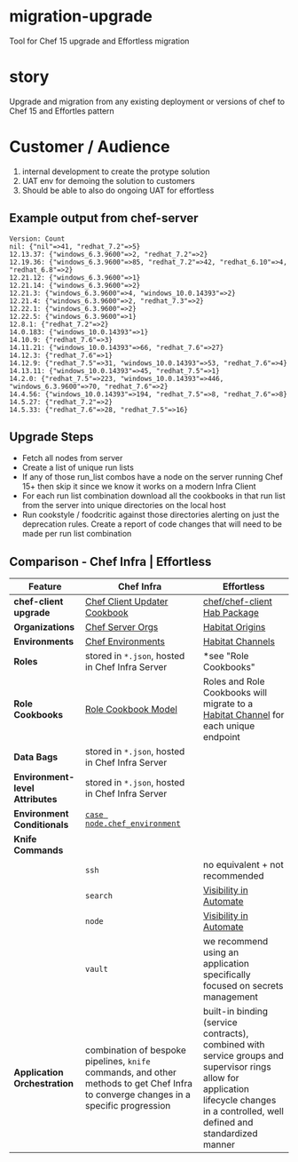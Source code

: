 # migration-upgrade

Tool for Chef 15 upgrade and Effortless migration

# story

Upgrade and migration from any existing deployment or versions of chef to Chef 15 and Effortles pattern

# Customer / Audience
1. internal development to create the protype solution
2. UAT env for demoing the solution to customers
3. Should be able to also do ongoing UAT for effortless

## Example output from chef-server

```
Version: Count
nil: {"nil"=>41, "redhat_7.2"=>5}
12.13.37: {"windows_6.3.9600"=>2, "redhat_7.2"=>2}
12.19.36: {"windows_6.3.9600"=>85, "redhat_7.2"=>42, "redhat_6.10"=>4, "redhat_6.8"=>2}
12.21.12: {"windows_6.3.9600"=>1}
12.21.14: {"windows_6.3.9600"=>2}
12.21.3: {"windows_6.3.9600"=>4, "windows_10.0.14393"=>2}
12.21.4: {"windows_6.3.9600"=>2, "redhat_7.3"=>2}
12.22.1: {"windows_6.3.9600"=>2}
12.22.5: {"windows_6.3.9600"=>1}
12.8.1: {"redhat_7.2"=>2}
14.0.183: {"windows_10.0.14393"=>1}
14.10.9: {"redhat_7.6"=>3}
14.11.21: {"windows_10.0.14393"=>66, "redhat_7.6"=>27}
14.12.3: {"redhat_7.6"=>1}
14.12.9: {"redhat_7.5"=>31, "windows_10.0.14393"=>53, "redhat_7.6"=>4}
14.13.11: {"windows_10.0.14393"=>45, "redhat_7.5"=>1}
14.2.0: {"redhat_7.5"=>223, "windows_10.0.14393"=>446, "windows_6.3.9600"=>70, "redhat_7.6"=>2}
14.4.56: {"windows_10.0.14393"=>194, "redhat_7.5"=>8, "redhat_7.6"=>8}
14.5.27: {"redhat_7.2"=>2}
14.5.33: {"redhat_7.6"=>28, "redhat_7.5"=>16}
```

## Upgrade Steps
- Fetch all nodes from server
- Create a list of unique run lists
- If any of those run_list combos have a node on the server running Chef 15+ then skip it since we know it works on a modern Infra Client
- For each run list combination download all the cookbooks in that run list from the server into unique directories on the local host
- Run cookstyle / foodcritic against those directories alerting on just the deprecation rules. Create a report of code changes that will need to be made per run list combination


## Comparison - Chef Infra | Effortless

|Feature|Chef Infra|Effortless|
|-------|----------|----------|
|**chef-client upgrade**|[Chef Client Updater Cookbook](https://github.com/chef-cookbooks/chef_client_updater)|[chef/chef-client Hab Package](https://bldr.habitat.sh/#/pkgs/chef/chef-client/latest)|
|**Organizations**|[Chef Server Orgs](https://docs.chef.io/server_orgs.html)|[Habitat Origins](https://www.habitat.sh/docs/using-builder/#builder-origin)|
|**Environments**|[Chef Environments](https://docs.chef.io/environments.html)|[Habitat Channels](https://www.habitat.sh/docs/using-habitat/#continuous-deployment-using-channels)|
|**Roles**|stored in `*.json`, hosted in Chef Infra Server|*see "Role Cookbooks"|
|**Role Cookbooks**|[Role Cookbook Model](https://github.com/chef-cft/chef-examples/blob/master/examples/RoleCookbookModel.md)|Roles and Role Cookbooks will migrate to a [Habitat Channel](https://www.habitat.sh/docs/using-habitat/#continuous-deployment-using-channels) for each unique endpoint|
|**Data Bags**|stored in `*.json`, hosted in Chef Infra Server||
|**Environment-level Attributes**|stored in `*.json`, hosted in Chef Infra Server||
|**Environment Conditionals**|[`case node.chef_environment`](https://stackoverflow.com/questions/19638372/is-it-possible-to-get-current-environment-in-the-attribute-files)||
|**Knife Commands**|||
||`ssh`|no equivalent + not recommended|
||`search`|[Visibility in Automate](https://automate.chef.io/)|
||`node`|[Visibility in Automate](https://automate.chef.io/)|
||`vault`|we recommend using an application specifically focused on secrets management|
|**Application Orchestration**|combination of bespoke pipelines, `knife` commands, and other methods to get Chef Infra to converge changes in a specific progression|built-in binding (service contracts), combined with service groups and supervisor rings allow for application lifecycle changes in a controlled, well defined and standardized manner

